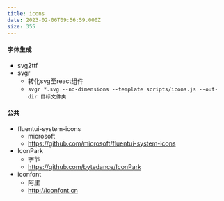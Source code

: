 ```yaml
---
title: icons
date: 2023-02-06T09:56:59.000Z
size: 355
---
```

#### 字体生成
- svg2ttf
- svgr
	- 转化svg至react组件
	- `svgr *.svg --no-dimensions --template scripts/icons.js --out-dir 目标文件夹`
#### 公共
- fluentui-system-icons
	- microsoft
	- https://github.com/microsoft/fluentui-system-icons
- IconPark
	- 字节
	- https://github.com/bytedance/IconPark
- iconfont
	- 阿里
	- http://iconfont.cn
